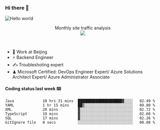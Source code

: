 ### Hi there 👋

<img src="https://raw.githubusercontent.com/sagar-viradiya/sagar-viradiya/master/resources/banner.png" alt="Hello world">
<p align="center"> 
 Monthly site traffic analysis <br/>
  <img src="https://profile-counter.glitch.me/youszoe/count.svg" />
</p>
<br/>

- 🍻 Work at Beijing 
- ⚡ Backend Engineer
- ✍️ Troubleshoting expert
- ♟  Microsoft Certified: DevOps Engineer Expert/ Azure Solutions Architect Expert/ Azure Administrator Associate

#### Coding status last week ⌨️

<!--START_SECTION:waka-->

```text
Java             10 hrs 31 mins  ████████████████████▓░░░░   82.49 %
YAML             1 hr 15 mins    ██▒░░░░░░░░░░░░░░░░░░░░░░   09.80 %
XML              20 mins         ▓░░░░░░░░░░░░░░░░░░░░░░░░   02.72 %
TypeScript       19 mins         ▓░░░░░░░░░░░░░░░░░░░░░░░░   02.60 %
SQL              17 mins         ▓░░░░░░░░░░░░░░░░░░░░░░░░   02.26 %
GitIgnore file   0 secs          ░░░░░░░░░░░░░░░░░░░░░░░░░   00.08 %
```

<!--END_SECTION:waka-->

<br/>
<center><img src="http://ghchart.rshah.org/409ba5/yousazoe" alt="" /></center>


